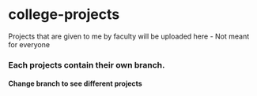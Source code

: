 # college-projects
Projects that are given to me by faculty will be uploaded here - Not meant for everyone

### Each projects contain their own branch.        
#### Change branch to see different projects
